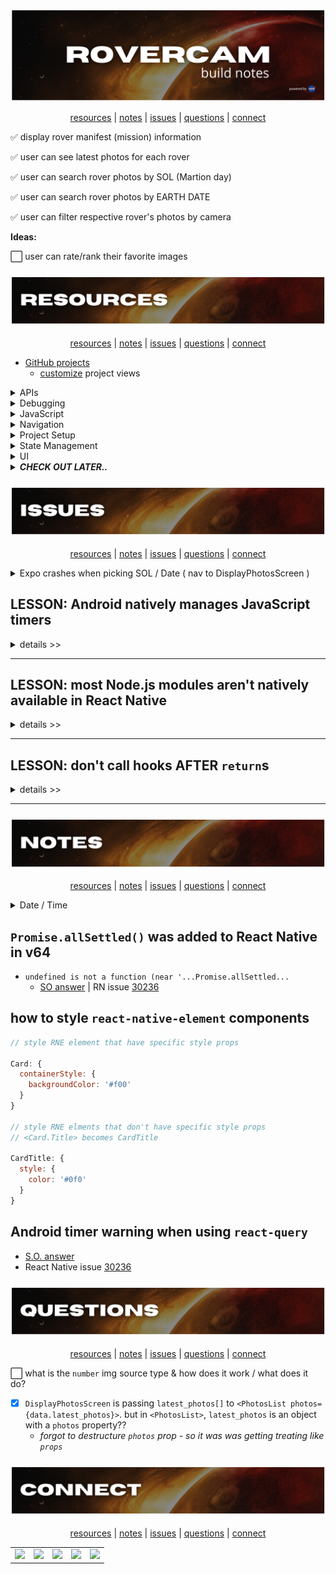 <!-- #region INTRO -->

<div align='center'>

![rovercam readme graphic](./assets/readme/build-notes-title.png)

</div>

<div align='center'>

[resources](#resources) | [notes](#notes) | [issues](#issues) | [questions](#questions) | [connect](#connect)

</div>

:white_check_mark: display rover manifest (mission) information

:white_check_mark: user can see latest photos for each rover

:white_check_mark: user can search rover photos by SOL (Martion day)

:white_check_mark: user can search rover photos by EARTH DATE

:white_check_mark: user can filter respective rover's photos by camera

**Ideas:**

:white_large_square: user can rate/rank their favorite images

<!-- #endregion /INTRO -->

<!-- #region RESOURCES -->

<h3 id='resources' align='center'>

![rovercam readme graphic](./assets/readme/resources.png)

</h3>

<div align='center'>

[resources](#resources) | [notes](#notes) | [issues](#issues) | [questions](#questions) | [connect](#connect)

</div>
<!-- #region PROJECT MANAGEMENT -->

- [GitHub projects](https://docs.github.com/en/issues/trying-out-the-new-projects-experience/about-projects#about-projects)
  - [customize](https://docs.github.com/en/issues/trying-out-the-new-projects-experience/customizing-your-project-views) project views

<!-- #endregion /PROJECT MANAGEMENT -->

<!-- #region APIS -->

<details>
<summary>APIs</summary>

- [Mars projects](https://mars.nasa.gov/)
- [API Portal](https://api.nasa.gov/)

</details>

<!-- #endregion /APIS -->

<!-- #region DEBUGGING -->

<details>
<summary>Debugging</summary>

- debugging with [`react-devtools`](https://www.npmjs.com/package/react-devtools)
- [Reactotron]()
- [Flipper]()

</details>

<!-- #endregion /DEBUGGING -->

<!-- #region JAVASCRIPT -->

<details>
<summary>JavaScript</summary>

- using `?`: [optional chaining `?` & nullish coalescing `??`](https://www.freecodecamp.org/news/how-the-question-mark-works-in-javascript/)

</details>

<!-- #endregion /JAVASCRIPT -->

<!-- #region NAVIGATION -->

<details>
<summary>Navigation</summary>

- [docs](https://reactnavigation.org/docs/4.x/getting-started)
- [`createStackNavigator`](https://reactnavigation.org/docs/4.x/stack-navigator/)
- [`createAppContainer`](https://reactnavigation.org/docs/4.x/app-containers#props-of-createappcontainer-on-react-native)
- ['Getting Started'](https://reactnavigation.org/docs/4.x/getting-started) packages (with `expo install`):
- [`react-navigation`](https://www.npmjs.com/package/react-navigation)
- [`react-native-gesture-handler`](https://www.npmjs.com/package/react-native-gesture-handler)
- [`react-native-reanimated`](https://www.npmjs.com/package/react-native-reanimated)
- [`react-native-screens`](https://www.npmjs.com/package/react-native-screens)
- [navigating to a new screen](https://reactnavigation.org/docs/4.x/navigating#navigating-to-a-new-screen)
- [route configs](https://reactnavigation.org/docs/4.x/stack-navigator#routeconfigs)
- [`withNavigation`](https://reactnavigation.org/docs/4.x/with-navigation/)
- [`addEventListener`](https://reactnavigation.org/docs/4.x/navigation-prop#addlistener---subscribe-to-updates-to-navigation-lifecycle)
- [`<NavigationEvents>`](https://reactnavigation.org/docs/4.x/navigation-events)

</details>

<!-- #endregion /NAVIGATION -->

<!-- #region PROJECT SETUP -->

<details>
<summary>Project Setup</summary>

- [docs](reactnative.dev)
- [bumping versions](https://reactnative.dev/docs/upgrading)
- [Ignite](https://github.com/infinitered/ignite) React Native boilerplate by [Infinite Red](infinite.red)
- [Storing Sensitive Info](https://reactnative.dev/docs/security#storing-sensitive-info)
  - [react-native-dotenv](https://github.com/goatandsheep/react-native-dotenv)
  - [react-native-config](https://github.com/luggit/react-native-config)
- [docs](https://docs.expo.dev)
- Infinite Red’s “Ignite” React Native boilerplate [services/api setup](https://github.com/infinitered/ignite/tree/master/boilerplate/app/services/api)
- [`expo install`](https://docs.expo.dev/guides/config-plugins/#expo-install)
- latest React Native-compatable [versions](https://docs.expo.dev/versions/latest/?redirected#each-expo-sdk-version-depends-on-a)
- [npm / yarn comparison](https://classic.yarnpkg.com/en/docs/migrating-from-npm#toc-cli-commands-comparison)
- [general colocation](https://kentcdodds.com/blog/colocation)

</details>

<!-- #endregion /PROJECT SETUP -->

<!-- #region STATE MANAGEMENT -->

<details>
<summary>State Management</summary>

- [docs](reactjs.org)
- [component lifecycles](https://projects.wojtekmaj.pl/react-lifecycle-methods-diagram/)
- [mastering useEffect](https://www.youtube.com/watch?v=dH6i3GurZW8)
- [`react-query` package](https://www.npmjs.com/package/react-query) | [docs](https://react-query.tanstack.com/)
- using `react-query` with [React Native](https://react-query.tanstack.com/react-native)
- [dynamic parallel queries](https://www.youtube.com/watch?v=yOjHT-oTFww) (`useQueries`)
- [Placeholder and Initial Data in React Query](https://tkdodo.eu/blog/placeholder-and-initial-data-in-react-query)

- [axios docs](https://github.com/axios/axios#axios)
- [use React Context effectively](https://kentcdodds.com/blog/how-to-use-react-context-effectively)
  - [fixing slow renders](https://kentcdodds.com/blog/fix-the-slow-render-before-you-fix-the-re-render)
- Net Ninja | [React Query tutorial playlist](https://www.youtube.com/playlist?list=PL4cUxeGkcC9jpi7Ptjl5b50p9gLjOFani)
- Tommy Groshong | [reduce state mgmt footprint](https://blog.testdouble.com/posts/2021-05-03-reduce-state-management-with-react-query/) with [React Query](https://react-query.tanstack.com/) ( [Tanner Linsley](https://twitter.com/tannerlinsley) )
- Kent Dodds
  - [app state mgmt with React](https://kentcdodds.com/blog/application-state-management-with-react)
  - faster React apps with [state colocation](https://kentcdodds.com/blog/state-colocation-will-make-your-react-app-faster)

</details>

<!-- #endregion /STATE MANAGEMENT -->

<!-- #region UI COMPONENTS -->

<details>
<summary>UI</summary>

- [using native Android/iOS Platform colors](https://reactnativeelements.com/docs/customization#using-the-respective-platforms-native-colors) in `react-native-elements` theme
- Shopify's React Native [styling workflow](https://shopify.engineering/5-ways-to-improve-your-react-native-styling-workflow)
- [custom background img component](https://www.sitereq.com/post/two-easy-ways-to-add-react-native-background-image)
- dynamic [image source paths](https://stackoverflow.com/a/41432660)
- [fonts: x-platform](https://github.com/react-native-training/react-native-fonts)
- [shields](https://shields.io/)
- RN | [styling](https://reactnative.dev/docs/style)
- RN | [`ImageSource`](https://reactnative.dev/docs/image#imagesource)
- [displaying images with React Native](https://blog.logrocket.com/displaying-images-with-the-react-native-image-component/)
- [`react-native-elements`](https://reactnativeelements.com/)
  - [`ThemeProvider`](https://reactnativeelements.com/docs/customization#using-themeprovider)
- [`react-native-calendars`](https://wix.github.io/react-native-calendars/docs/intro)
  - [overriding defaults](https://github.com/wix/react-native-calendars#advanced-styling)
  - [theme customization](https://github.com/wix/react-native-calendars#customizing-look--feel)
- [fonts](https://docs.expo.dev/versions/latest/sdk/font/)
- [vector icons](https://icons.expo.fyi/)
- [Inkscape](https://inkscape.org/) - vector graphic tool
- [create vector silhouettes from images](https://www.youtube.com/watch?v=PRvqcfLToqY)
- [remove background from photo](https://logosbynick.com/inkscape-how-to-remove-background/)

</details>

<!-- #endregion /UI COMPONENTS -->

<!-- #region CHECK OUT LATER -->

<details>
<summary><strong><em>CHECK OUT LATER..</em></strong></summary>

CHECK OUT LATER
( VORTX API ) [NestJS](https://nestjs.com/) | Node.js framework for building server-side apps & apis
Brad’s NestJS [crash course](https://www.youtube.com/watch?v=wqhNoDE6pb4)
used in `Ignite` | [Mobx-state-tree](https://mobx-state-tree.js.org/intro/welcome)
[`react-native-elements`](https://reactnativeelements.com/docs/overview)

MISC
[undici](https://github.com/nodejs/undici#undici) | Node.js http client ( getting added to Node )
[WHATWG](https://whatwg.org/) | web hypertext application technology working group

</details>

<!-- #endregion /CHECK OUT LATER -->

<!-- #endregion /RESOURCES -->

<!-- #region ISSUES -->

<h3 id='issues' align='center'>

![rovercam readme graphic](./assets/readme/issues.png)

</h3>

<div align='center'>

[resources](#resources) | [notes](#notes) | [issues](#issues) | [questions](#questions) | [connect](#connect)

</div>

<details>
<summary>Expo crashes when picking SOL / Date ( nav to DisplayPhotosScreen )</summary>

**TRIED:**

:white_check_mark: verify route param vals passed to
'Picker' screens (photos, rover)

:white_check_mark: verify navigation object passed to 'Picker' screens

:white_check_mark: disable 'Picker'Screen nav & log passed handler args (date, sol)

:white_check_mark: attempt nav-ing w/out params & PhotosList

\* _nav works when params, PhotosList comp, & RoverCamerasList comp not used_

:white_check_mark: display PhotosList

:white_check_mark: display RoverCamerasList

**CAUSE:**

**_DisplayPhotosScreen dynamic `title` options property's values weren't strings_**

(found by accident when taking passed params out of play (might be TS time))

```javascript
// DisplayOptionsScreen Stack.Screen options:

<Stack.Screen
	name='DisplayPhotos'
	component={DisplayPhotosScreen}
	options={({ route }) => (title: route.params.value)} // <-- * gremlin
/>
```

</details>

## **LESSON:** Android natively manages JavaScript timers

<details>
<summary>details >></summary>

```reactnative
Setting a timer for a long period of time, i.e. multiple minutes, is a performance and correctness issue on Android as it keeps the timer module awake, and timers can only be called when the app is in the foreground. See https://github.com/facebook/react-native/issues/12981 for more info.
(Saw setTimeout with duration 300000ms)
```

### **Evironment**

- `"react-query": "^3.34.14"`
- `"react-native": "0.64.3"`

### **Attempted**

- [x] check out [issue link](https://github.com/facebook/react-native/issues/12981) provided in warning message
  - _\* issue was locked 20JUL01 \*_
  - JS timers get tracked natively on Android - ie. dictates timer triggers. React Native monitors the triggered timers in relation to app lifecycle / rendering
  - IF: long timer is set - app open while timer active === all good
    - ELSE IF: app bg'd BEFORE timer finishes === timer wont activate until next app open
    - EXCEPTION: headless JS timers run when app is bg'd
  - IF: on-app-open timer activation doesn't matter === ignore the warning
    - ELSE IF: timer needs to live for life of session w/out foreground trigger === find your own fix for ignoring the timer on foreground (aka. a different pkg than the one causing the warning)
  - `Alarm Manager` not to be used to wake app - waking up apps with `setTimeout` = "bad idea" (from the core team)
  - warning remains for awareness
- [ ] explore `react-query` docs for a way to shorten/adjust the timer

### **Solution**

- find package that doesn't throw the warning
- [quiet the warning](https://github.com/tannerlinsley/react-query/discussions/356)

### **Root Cause**

```javascript
var _proto = Query.prototype;

_proto.setOptions = function setOptions(options) {
	var _this$options$cacheTi;

	this.options = (0, _extends2.default)({}, this.defaultOptions, options);
	this.meta = options == null ? void 0 : options.meta; // Default to 5 minutes if not cache time is set

	// this is where the 300 seconds (^^^ 5 minutes ^^^) is coming from in the warning
	this.cacheTime = Math.max(
		this.cacheTime || 0,
		(_this$options$cacheTi = this.options.cacheTime) != null
			? _this$options$cacheTi
			: 5 * 60 * 1000
	);
};

_proto.setDefaultOptions = function setDefaultOptions(options) {
	this.defaultOptions = options;
};

_proto.scheduleGc = function scheduleGc() {
	var _this = this;

	this.clearGcTimeout();

	// cacheTime implementation
	if ((0, _utils.isValidTimeout)(this.cacheTime)) {
		this.gcTimeout = setTimeout(function () {
			_this.optionalRemove();
		}, this.cacheTime);
	}
};
```

</details>

<hr>

## **LESSON:** most Node.js modules aren't natively available in React Native

<details>
<summary>details >></summary>

```reactnative
Unable to resolve module fs from <project path>/node_modules/dotenv/lib/main.js: fs could not be found within the project or in these directories: node_modules
```

### **Environment**

- `"react-query": "^3.34.14"`
- `"react-native": "0.64.3"`

### **Attempted**

- checked out these:
  - [using core node.js modules in react native apps](https://javascript.plainenglish.io/using-core-node-js-modules-in-react-native-apps-e6002a33b6ff)
  - issue [1871](https://github.com/facebook/react-native/issues/1871?ref=hackernoon.com)
  - issue [6253](https://github.com/facebook/react-native/issues/6253?ref=hackernoon.com)
  - `browserify` [handbook](https://github.com/browserify/browserify-handbook?ref=hackernoon.com#builtins)

### **Solution**

- [`browserify`](https://browserify.org/?ref=hackernoon.com) | bundles all of your deps so you can `require` them in the browser

### **Root Cause**

- Node.js is written in C++ so it can't get bundled with React Native's JavaScript bundle

</details>

<hr>

## **LESSON:** don't call hooks AFTER `return`s

<details>
<summary>details >></summary>

### **Evironment**

attempting to render latest photos using new `useLatestPhotos` hook

### **Steps**

- S.O. [](https://stackoverflow.com/q/59339287)

### **Solution**

### **Root Cause**

I was running `LogBox.ignoreLogs(["Setting a timer"])` below returned display values.

</details>

<hr>

<!-- #endregion /ISSUES -->

<!-- #region NOTES -->

<h3 id='notes' align='center'>

![rovercam readme graphic](./assets/readme/notes.png)

</h3>

<div align='center'>

[resources](#resources) | [notes](#notes) | [issues](#issues) | [questions](#questions) | [connect](#connect)

</div>

<details>
<summary>Date / Time</summary>

- date / time format [options](https://developer.mozilla.org/en-US/docs/Web/JavaScript/Reference/Global_Objects/Intl/DateTimeFormat/DateTimeFormat)

</details>

## `Promise.allSettled()` was added to React Native in v64

- `undefined is not a function (near '...Promise.allSettled...`
  - [SO answer](https://stackoverflow.com/a/70114114) | RN issue [30236](https://github.com/facebook/react-native/issues/30236)

## how to style `react-native-element` components

```JavaScript
// style RNE element that have specific style props

Card: {
  containerStyle: {
    backgroundColor: '#f00'
  }
}

// style RNE elments that don't have specific style props
// <Card.Title> becomes CardTitle

CardTitle: {
  style: {
    color: '#0f0'
  }
}
```

## Android timer warning when using `react-query`

- [S.O. answer](https://stackoverflow.com/a/70114114)
- React Native issue [30236](https://github.com/facebook/react-native/issues/30236#issuecomment-939286987)

<!-- #endregion /NOTES -->

<!-- #region QUESTIONS -->

<h3 id='questions' align='center'>

![rovercam readme graphic](./assets/readme/questions.png)

</h3>

<div align='center'>

[resources](#resources) | [notes](#notes) | [issues](#issues) | [questions](#questions) | [connect](#connect)

</div>

:white_large_square: what is the `number` img source type & how does it work / what does it do?

- [x] `DisplayPhotosScreen` is passing `latest_photos[]` to `<PhotosList photos={data.latest_photos}>`. but in `<PhotosList>`, `latest_photos` is an object with a `photos` property??
  - _forgot to destructure `photos` prop - so it was was getting treating like `props`_

<!-- #endregion /QUESTIONS -->

<!-- #region CONNECT -->

<h3 id='connect' align='center'>

![rovercam readme graphic](./assets/readme/connect.png)

</h3>

<div align='center'>

[resources](#resources) | [notes](#notes) | [issues](#issues) | [questions](#questions) | [connect](#connect)

</div>

<table align='center'>
  <tr >
    <td style="border: none;"><a alt='icon link to modevx github account' href='https://github.com/modevx' target='_blank'><img src="https://cdn.iconscout.com/icon/free/png-256/github-157-675821.png" width="90"></a></td> 
    <td style="border: none;"><a alt='icon link to modevx twitter account' href='https://twitter.com/_modevx' target='_blank'><img src="https://cdn.iconscout.com/icon/free/png-256/twitter-235-675852.png" width="90"></a></td>                      
    <td style="border: none;"><a alt='icon link to modevx email' href='mailto:ephraim@modevx.com' target='_blank'><img src="https://cdn.iconscout.com/icon/free/png-256/email-letter-envelope-message-38065.png" width="90"></a></td>  
    <td style="border: none;"><a alt='icon link to ephraim smiths linkedin account' href='https://linkedin.com/in/ephraimjsmith' target='_blank'><img src="https://cdn.iconscout.com/icon/free/png-256/linkedin-187-675833.png" width="90"></a></td>
    <td style="border: none;"><a alt='icon link to modevx instagram account' href='https://instagram.com/_modevx' target='_blank'><img src="https://cdn.iconscout.com/icon/free/png-256/instagram-2752153-2284970.png" width="90"></a></td>
  </tr>
</table>

<!-- #endregion /CONNECT -->
